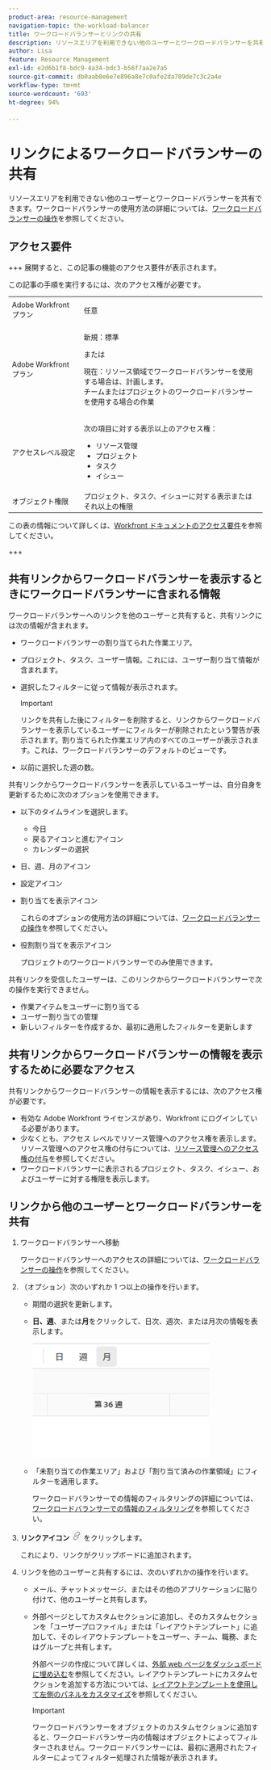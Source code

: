 ```yaml
---
product-area: resource-management
navigation-topic: the-workload-balancer
title: ワークロードバランサーとリンクの共有
description: リソースエリアを利用できない他のユーザーとワークロードバランサーを共有できます。ワークロードバランサーの使用方法については、ワークロードバランサーの操作を参照してください。
author: Lisa
feature: Resource Management
exl-id: e2d6b1f8-bdc9-4a34-bdc3-b56f7aa2e7a5
source-git-commit: db0aab0e6e7e896a8e7c0afe2da709de7c3c2a4e
workflow-type: tm+mt
source-wordcount: '693'
ht-degree: 94%

---
```


# リンクによるワークロードバランサーの共有

リソースエリアを利用できない他のユーザーとワークロードバランサーを共有できます。ワークロードバランサーの使用方法の詳細については、[ワークロードバランサーの操作](../../resource-mgmt/workload-balancer/navigate-the-workload-balancer.md)を参照してください。

## アクセス要件

+++ 展開すると、この記事の機能のアクセス要件が表示されます。

この記事の手順を実行するには、次のアクセス権が必要です。

<table style="table-layout:auto"> 
 <col> 
 <col> 
 <tbody> 
  <tr> 
   <td role="rowheader">Adobe Workfront プラン</td> 
   <td> <p>任意 </p> </td> 
  </tr> 
  <tr> 
   <td role="rowheader">Adobe Workfront プラン</td> 
   <td><p>新規：標準</p>
       <p>または</p>
       <p>現在：リソース領域でワークロードバランサーを使用する場合は、計画します。</br>
       チームまたはプロジェクトのワークロードバランサーを使用する場合の作業</p></td>
  </tr>
  <tr> 
   <td role="rowheader">アクセスレベル設定</td> 
   <td> <p>次の項目に対する表示以上のアクセス権：</p> 
    <ul> 
     <li>リソース管理</li> 
     <li>プロジェクト</li> 
     <li>タスク</li> 
     <li>イシュー</li> 
    </ul>
   </td> 
  </tr> 
  <tr> 
   <td role="rowheader">オブジェクト権限</td> 
   <td>プロジェクト、タスク、イシューに対する表示またはそれ以上の権限</td> 
  </tr> 
 </tbody> 
</table>

この表の情報について詳しくは、[Workfront ドキュメントのアクセス要件](/help/quicksilver/administration-and-setup/add-users/access-levels-and-object-permissions/access-level-requirements-in-documentation.md)を参照してください。

+++

## 共有リンクからワークロードバランサーを表示するときにワークロードバランサーに含まれる情報

ワークロードバランサーへのリンクを他のユーザーと共有すると、共有リンクには次の情報が含まれます。

* ワークロードバランサーの割り当てられた作業エリア。
* プロジェクト、タスク、ユーザー情報。これには、ユーザー割り当て情報が含まれます。
* 選択したフィルターに従って情報が表示されます。

  >[!IMPORTANT]
  >
  >リンクを共有した後にフィルターを削除すると、リンクからワークロードバランサーを表示しているユーザーにフィルターが削除されたという警告が表示されます。割り当てられた作業エリア内のすべてのユーザーが表示されます。これは、ワークロードバランサーのデフォルトのビューです。

* 以前に選択した週の数。

共有リンクからワークロードバランサーを表示しているユーザーは、自分自身を更新するために次のオプションを使用できます。

* 以下のタイムラインを選択します。

   * 今日
   * 戻るアイコンと進むアイコン
   * カレンダーの選択

* 日、週、月のアイコン
* 設定アイコン
* 割り当てを表示アイコン

  これらのオプションの使用方法の詳細については、[ワークロードバランサーの操作](../../resource-mgmt/workload-balancer/navigate-the-workload-balancer.md)を参照してください。

* 役割割り当てを表示アイコン

  プロジェクトのワークロードバランサーでのみ使用できます。

共有リンクを受信したユーザーは、このリンクからワークロードバランサーで次の操作を実行できません。

* 作業アイテムをユーザーに割り当てる
* ユーザー割り当ての管理
* 新しいフィルターを作成するか、最初に適用したフィルターを更新します

## 共有リンクからワークロードバランサーの情報を表示するために必要なアクセス

共有リンクからワークロードバランサーの情報を表示するには、次のアクセス権が必要です。

* 有効な Adobe Workfront ライセンスがあり、Workfront にログインしている必要があります。
* 少なくとも、アクセス レベルでリソース管理へのアクセス権を表示します。リソース管理へのアクセス権の付与については、[リソース管理へのアクセス権の付与](../../administration-and-setup/add-users/configure-and-grant-access/grant-access-resource-management.md)を参照してください。
* ワークロードバランサーに表示されるプロジェクト、タスク、イシュー、およびユーザーに対する権限を表示します。

## リンクから他のユーザーとワークロードバランサーを共有

1. ワークロードバランサーへ移動

   ワークロードバランサーへのアクセスの詳細については、[ワークロードバランサーの操作](../../resource-mgmt/workload-balancer/navigate-the-workload-balancer.md)を参照してください。

1. （オプション）次のいずれか 1 つ以上の操作を行います。

   * 期間の選択を更新します。
   * **日、週**、または&#x200B;**月**&#x200B;をクリックして、日次、週次、または月次の情報を表示します。

     ![](assets/month-icon-on-toolbar-selected-wb-350x226.png)

   * 「未割り当ての作業エリア」および「割り当て済みの作業領域」にフィルターを適用します。

     ワークロードバランサーでの情報のフィルタリングの詳細については、[ワークロードバランサーでの情報のフィルタリング](../../resource-mgmt/workload-balancer/filter-information-workload-balancer.md)を参照してください。

1. **リンクアイコン** ![](assets/wb-shearable-link-icon-small.png) をクリックします。

   これにより、リンクがクリップボードに追加されます。

1. リンクを他のユーザーと共有するには、次のいずれかの操作を行います。

   * メール、チャットメッセージ、またはその他のアプリケーションに貼り付けて、他のユーザーと共有します。
   * 外部ページとしてカスタムセクションに追加し、そのカスタムセクションを「ユーザープロファイル」または「レイアウトテンプレート」に追加して、そのレイアウトテンプレートをユーザー、チーム、職務、またはグループと共有します。

     外部ページの作成について詳しくは、[外部 web ページをダッシュボードに埋め込む](../../reports-and-dashboards/dashboards/creating-and-managing-dashboards/embed-external-web-page-dashboard.md)を参照してください。レイアウトテンプレートにカスタムセクションを追加する方法については、[レイアウトテンプレートを使用して左側のパネルをカスタマイズ](../../administration-and-setup/customize-workfront/use-layout-templates/customize-left-panel.md)を参照してください。

     >[!IMPORTANT]
     >
     >ワークロードバランサーをオブジェクトのカスタムセクションに追加すると、ワークロードバランサー内の情報はオブジェクトによってフィルターされません。ワークロードバランサーには、最初に適用されたフィルターによってフィルター処理された情報が表示されます。
